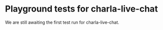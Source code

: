 # Playground tests for charla-live-chat
We are still awaiting the first test run for charla-live-chat.
